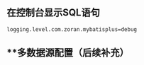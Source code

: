 

## 在控制台显示SQL语句

```properties
logging.level.com.zoran.mybatisplus=debug
```



## **多数据源配置（后续补充）



